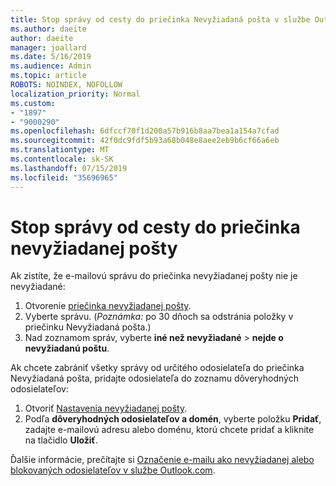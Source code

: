 ```yaml
---
title: Stop správy od cesty do priečinka Nevyžiadaná pošta v službe Outlook.com
ms.author: daeite
author: daeite
manager: joallard
ms.date: 5/16/2019
ms.audience: Admin
ms.topic: article
ROBOTS: NOINDEX, NOFOLLOW
localization_priority: Normal
ms.custom:
- "1897"
- "9000290"
ms.openlocfilehash: 6dfccf70f1d200a57b916b8aa7bea1a154a7cfad
ms.sourcegitcommit: 42f0dc9fdf5b93a68b048e8aee2eb9b6cf66a6eb
ms.translationtype: MT
ms.contentlocale: sk-SK
ms.lasthandoff: 07/15/2019
ms.locfileid: "35696965"
---
```

# <a name="stop-messages-from-going-to-your-junk-email-folder"></a>Stop správy od cesty do priečinka nevyžiadanej pošty

Ak zistíte, že e-mailovú správu do priečinka nevyžiadanej pošty nie je nevyžiadané:

1. Otvorenie [priečinka nevyžiadanej pošty](https://outlook.live.com/mail/junkemail).
1. Vyberte správu. (*Poznámka:* po 30 dňoch sa odstránia položky v priečinku Nevyžiadaná pošta.)
1. Nad zoznamom správ, vyberte **iné než nevyžiadané** > **nejde o nevyžiadanú poštu**.

Ak chcete zabrániť všetky správy od určitého odosielateľa do priečinka Nevyžiadaná pošta, pridajte odosielateľa do zoznamu dôveryhodných odosielateľov:

1. Otvoriť [Nastavenia nevyžiadanej pošty](https://go.microsoft.com/fwlink/?linkid=2035804).
1. Podľa **dôveryhodných odosielateľov a domén**, vyberte položku **Pridať**, zadajte e-mailovú adresu alebo doménu, ktorú chcete pridať a kliknite na tlačidlo **Uložiť**.

Ďalšie informácie, prečítajte si [Označenie e-mailu ako nevyžiadanej alebo blokovaných odosielateľov v službe Outlook.com](https://support.office.com/article/a3ece97b-82f8-4a5e-9ac3-e92fa6427ae4?wt.mc_id=Office_Outlook_com_Alchemy).
